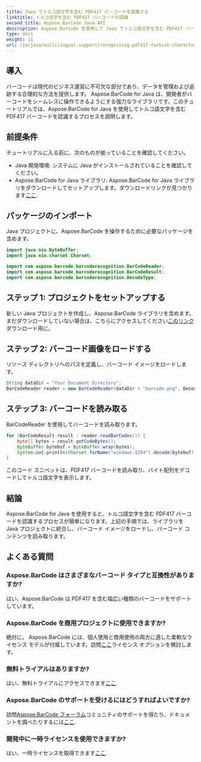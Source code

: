 ```yaml
---
title: Java でトルコ語文字を含む PDF417 バーコードを認識する
linktitle: トルコ文字を含む PDF417 バーコードの認識
second_title: Aspose.BarCode Java API
description: Aspose.BarCode を使用して Java でトルコ語文字を含む PDF417 バーコードを認識する方法を学びます。簡単な統合と強力なデコード機能。
type: docs
weight: 11
url: /ja/java/multilingual-support/recognizing-pdf417-turkish-characters/
---
```


## 導入

バーコードは現代のビジネス運営に不可欠な部分であり、データを管理および追跡する合理的な方法を提供します。 Aspose.BarCode for Java は、開発者がバーコードをシームレスに操作できるようにする強力なライブラリです。このチュートリアルでは、Aspose.BarCode for Java を使用してトルコ語文字を含む PDF417 バーコードを認識するプロセスを説明します。

## 前提条件

チュートリアルに入る前に、次のものが揃っていることを確認してください。

- Java 開発環境: システムに Java がインストールされていることを確認してください。
-  Aspose.BarCode for Java ライブラリ: Aspose.BarCode for Java ライブラリをダウンロードしてセットアップします。ダウンロードリンクが見つかります[ここ](https://releases.aspose.com/barcode/java/).

## パッケージのインポート

Java プロジェクトに、Aspose.BarCode を操作するために必要なパッケージを含めます。

```java
import java.nio.ByteBuffer;
import java.nio.charset.Charset;

import com.aspose.barcode.barcoderecognition.BarCodeReader;
import com.aspose.barcode.barcoderecognition.BarCodeResult;
import com.aspose.barcode.barcoderecognition.DecodeType;
```

## ステップ 1: プロジェクトをセットアップする

新しい Java プロジェクトを作成し、Aspose.BarCode ライブラリを含めます。まだダウンロードしていない場合は、こちらにアクセスしてください[このリンク](https://releases.aspose.com/barcode/java/)ダウンロード用に。

## ステップ 2: バーコード画像をロードする

リソース ディレクトリへのパスを定義し、バーコード イメージをロードします。

```java
String dataDir = "Your Document Directory";
BarCodeReader reader = new BarCodeReader(dataDir + "barcode.png", DecodeType.PDF_417);
```

## ステップ 3: バーコードを読み取る

BarCodeReader を使用してバーコードを読み取ります。

```java
for (BarCodeResult result : reader.readBarCodes()) {
    byte[] bytes = result.getCodeBytes();
    ByteBuffer bytebuf = ByteBuffer.wrap(bytes);
    System.out.println(Charset.forName("windows-1254").decode(bytebuf).toString());
}
```

このコード スニペットは、PDF417 バーコードを読み取り、バイト配列をデコードしてトルコ語文字を表示します。

## 結論

Aspose.BarCode for Java を使用すると、トルコ語文字を含む PDF417 バーコードを認識するプロセスが簡単になります。上記の手順では、ライブラリを Java プロジェクトに統合し、バーコード イメージをロードし、バーコード コンテンツを読み取ります。

## よくある質問

### Aspose.BarCode はさまざまなバーコード タイプと互換性がありますか?
はい、Aspose.BarCode は PDF417 を含む幅広い種類のバーコードをサポートしています。

### Aspose.BarCode を商用プロジェクトに使用できますか?
絶対に。 Aspose.BarCode には、個人使用と商用使用の両方に適した柔軟なライセンス モデルが付属しています。訪問[ここ](https://purchase.aspose.com/buy)ライセンス オプションを検討します。

### 無料トライアルはありますか?
はい、無料トライアルにアクセスできます[ここ](https://releases.aspose.com/).

### Aspose.BarCode のサポートを受けるにはどうすればよいですか?
訪問[Aspose.BarCode フォーラム](https://forum.aspose.com/c/barcode/13)コミュニティのサポートを得たり、ドキュメントを調べたりするには[ここ](https://reference.aspose.com/barcode/java/).

### 開発中に一時ライセンスを使用できますか?
はい、一時ライセンスを取得できます[ここ](https://purchase.aspose.com/temporary-license/).
